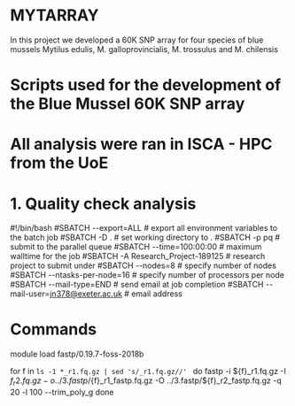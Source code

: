 # MYTARRAY
In this project we developed a 60K SNP array for four species of blue mussels </i> Mytilus edulis, M. galloprovincialis, M. trossulus and M. chilensis </i>
# Scripts used for the development of the Blue Mussel 60K SNP array
# All analysis were ran in ISCA - HPC from the UoE 


# 1. Quality check analysis


#!/bin/bash
#SBATCH --export=ALL # export all environment variables to the batch job
#SBATCH -D . # set working directory to .
#SBATCH -p pq # submit to the parallel queue
#SBATCH --time=100:00:00 # maximum walltime for the job
#SBATCH -A Research_Project-189125 # research project to submit under
#SBATCH --nodes=8 # specify number of nodes
#SBATCH --ntasks-per-node=16 # specify number of processors per node
#SBATCH --mail-type=END # send email at job completion
#SBATCH --mail-user=jn378@exeter.ac.uk # email address
# Commands
module load fastp/0.19.7-foss-2018b

for f in `ls -1 *_r1.fq.gz | sed 's/_r1.fq.gz//' `
do
fastp -i ${f}_r1.fq.gz -I ${f}_r2.fq.gz -o ../3.fastp/${f}_r1_fastp.fq.gz -O ../3.fastp/${f}_r2_fastp.fq.gz -q 20 -l 100
--trim_poly_g
done

